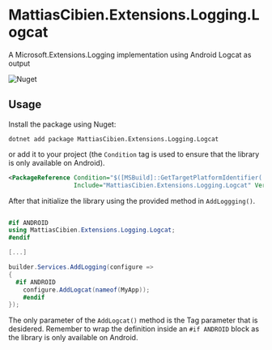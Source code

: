# MattiasCibien.Extensions.Logging.Logcat
A Microsoft.Extensions.Logging implementation using Android Logcat as output

![Nuget](https://github.com/mattiascibien/MattiasCibien.Extensions.Logging.Logcat/actions/workflows/nuget.yml/badge.svg)

## Usage

Install the package using Nuget:

```dotnet add package MattiasCibien.Extensions.Logging.Logcat```

or add it to your project (the `Condition` tag is used to ensure that the library is only available on Android).

```xml
<PackageReference Condition="$([MSBuild]::GetTargetPlatformIdentifier('$(TargetFramework)')) == 'android'" 
                  Include="MattiasCibien.Extensions.Logging.Logcat" Version="1.0.0" />
```

After that initialize the library using the provided method in `AddLoggging()`.

```csharp

#if ANDROID
using MattiasCibien.Extensions.Logging.Logcat;
#endif

[...]

builder.Services.AddLogging(configure =>
{
  #if ANDROID
	configure.AddLogcat(nameof(MyApp));
	#endif
});
```

The only parameter of the `AddLogcat()` method is the Tag parameter that is desidered. Remember to wrap the definition inside an `#if ANDROID` block as the library
is only available on Android.
